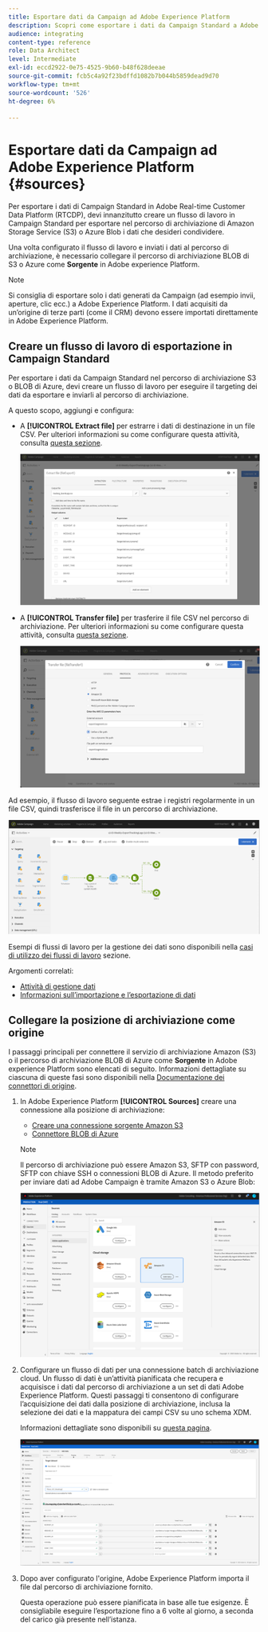```yaml
---
title: Esportare dati da Campaign ad Adobe Experience Platform
description: Scopri come esportare i dati da Campaign Standard a Adobe Experience Platform.
audience: integrating
content-type: reference
role: Data Architect
level: Intermediate
exl-id: eccd2922-0e75-4525-9b60-b48f628deeae
source-git-commit: fcb5c4a92f23bdffd1082b7b044b5859dead9d70
workflow-type: tm+mt
source-wordcount: '526'
ht-degree: 6%

---
```


# Esportare dati da Campaign ad Adobe Experience Platform {#sources}

Per esportare i dati di Campaign Standard in Adobe Real-time Customer Data Platform (RTCDP), devi innanzitutto creare un flusso di lavoro in Campaign Standard per esportare nel percorso di archiviazione di Amazon Storage Service (S3) o Azure Blob i dati che desideri condividere.

Una volta configurato il flusso di lavoro e inviati i dati al percorso di archiviazione, è necessario collegare il percorso di archiviazione BLOB di S3 o Azure come **Sorgente** in Adobe experience Platform.

>[!NOTE]
>
>Si consiglia di esportare solo i dati generati da Campaign (ad esempio invii, aperture, clic ecc.) a Adobe Experience Platform. I dati acquisiti da un’origine di terze parti (come il CRM) devono essere importati direttamente in Adobe Experience Platform.

## Creare un flusso di lavoro di esportazione in Campaign Standard

Per esportare i dati da Campaign Standard nel percorso di archiviazione S3 o BLOB di Azure, devi creare un flusso di lavoro per eseguire il targeting dei dati da esportare e inviarli al percorso di archiviazione.

A questo scopo, aggiungi e configura:

* A **[!UICONTROL Extract file]** per estrarre i dati di destinazione in un file CSV. Per ulteriori informazioni su come configurare questa attività, consulta [questa sezione](../../automating/using/extract-file.md).

   ![](assets/rtcdp-extract-file.png)

* A **[!UICONTROL Transfer file]** per trasferire il file CSV nel percorso di archiviazione. Per ulteriori informazioni su come configurare questa attività, consulta [questa sezione](../../automating/using/transfer-file.md).

   ![](assets/rtcdp-transfer-file.png)

Ad esempio, il flusso di lavoro seguente estrae i registri regolarmente in un file CSV, quindi trasferisce il file in un percorso di archiviazione.

![](assets/aep-export.png)

Esempi di flussi di lavoro per la gestione dei dati sono disponibili nella [casi di utilizzo dei flussi di lavoro](../../automating/using/about-workflow-use-cases.md#management) sezione.

Argomenti correlati:

* [Attività di gestione dati](../../automating/using/about-data-management-activities.md)
* [Informazioni sull’importazione e l’esportazione di dati](../../automating/using/about-data-import-and-export.md)


## Collegare la posizione di archiviazione come origine

I passaggi principali per connettere il servizio di archiviazione Amazon (S3) o il percorso di archiviazione BLOB di Azure come **Sorgente** in Adobe experience Platform sono elencati di seguito. Informazioni dettagliate su ciascuna di queste fasi sono disponibili nella [Documentazione dei connettori di origine](https://experienceleague.adobe.com/docs/experience-platform/sources/home.html?lang=it).

1. In Adobe Experience Platform **[!UICONTROL Sources]** creare una connessione alla posizione di archiviazione:

   * [Creare una connessione sorgente Amazon S3](https://experienceleague.adobe.com/docs/experience-platform/sources/ui-tutorials/create/cloud-storage/s3.html)
   * [Connettore BLOB di Azure](https://experienceleague.adobe.com/docs/experience-platform/sources/connectors/cloud-storage/blob.html)

   >[!NOTE]
   >
   >Il percorso di archiviazione può essere Amazon S3, SFTP con password, SFTP con chiave SSH o connessioni BLOB di Azure. Il metodo preferito per inviare dati ad Adobe Campaign è tramite Amazon S3 o Azure Blob:

   ![](assets/rtcdp-connector.png)

1. Configurare un flusso di dati per una connessione batch di archiviazione cloud. Un flusso di dati è un’attività pianificata che recupera e acquisisce i dati dal percorso di archiviazione a un set di dati Adobe Experience Platform. Questi passaggi ti consentono di configurare l’acquisizione dei dati dalla posizione di archiviazione, inclusa la selezione dei dati e la mappatura dei campi CSV su uno schema XDM.

   Informazioni dettagliate sono disponibili su [questa pagina](https://experienceleague.adobe.com/docs/experience-platform/sources/ui-tutorials/dataflow/cloud-storage.html).

   ![](assets/rtcdp-map-xdm.png)

1. Dopo aver configurato l&#39;origine, Adobe Experience Platform importa il file dal percorso di archiviazione fornito.

   Questa operazione può essere pianificata in base alle tue esigenze. È consigliabile eseguire l’esportazione fino a 6 volte al giorno, a seconda del carico già presente nell’istanza.
